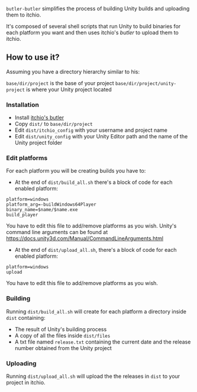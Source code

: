 `butler-butler` simplifies the process of building Unity builds and uploading them to itchio.

It's composed of several shell scripts that run Unity to build binaries for each platform you want and then uses itchio's *butler* to upload them to itchio.

## How to use it?

Assuming you have a directory hierarchy similar to his:

`base/dir/project` is the base of your project
`base/dir/project/unity-project` is where your Unity project located


### Installation

- Install [itchio's butler](https://itch.io/docs/butler/)
- Copy `dist/` to `base/dir/project`
- Edit `dist/itchio_config` with your username and project name
- Edit `dist/unity_config` with your Unity Editor path and the name of the Unity project folder

### Edit platforms

For each platform you will be creating builds you have to:

- At the end of `dist/build_all.sh` there's a block of code for each enabled platform:

```
platform=windows
platform_arg=-buildWindows64Player
binary_name=$name/$name.exe
build_player
```

You have to edit this file to add/remove platforms as you wish.
Unity's command line arguments can be found at https://docs.unity3d.com/Manual/CommandLineArguments.html

- At the end of `dist/upload_all.sh`, there's a block of code for each enabled platform:

```
platform=windows
upload
```

You have to edit this file to add/remove platforms as you wish.


### Building

Running `dist/build_all.sh` will create for each platform a directory inside `dist` containing:

- The result of Unity's building process
- A copy of all the files inside `dist/files`
- A txt file named `release.txt` containing the current date and the release number obtained from the Unity project

### Uploading

Running `dist/upload_all.sh` will upload the the releases in `dist` to your project in itchio.

